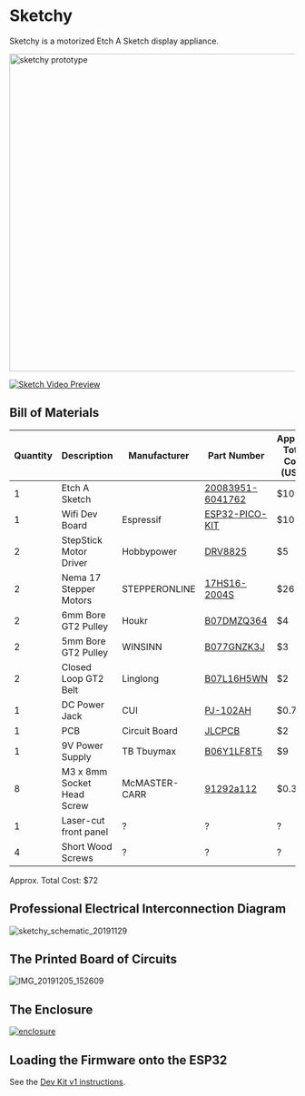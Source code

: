 # Sketchy

Sketchy is a motorized Etch A Sketch display appliance.

<a href="https://user-images.githubusercontent.com/585182/69062387-d80cc680-09e8-11ea-82ab-671f9070fd5e.png">
  <img src="https://user-images.githubusercontent.com/585182/69062387-d80cc680-09e8-11ea-82ab-671f9070fd5e.png" alt="sketchy prototype" width="560" />
</a>

[![Sketch Video Preview](https://user-images.githubusercontent.com/585182/69904980-dc879680-137b-11ea-9b80-bd7f39bab9cc.png)](http://derekenos.com/video/sketchy_20191120.mp4)


## Bill of Materials

| Quantity | Description | Manufacturer | Part Number | Approx. Total Cost (USD) |
| --- | --- | --- | --- | --- |
| 1 | Etch A Sketch | | [20083951-6041762](https://www.amazon.com/gp/product/B01MTS465O) | $10 |
| 1 | Wifi Dev Board | Espressif | [ESP32-PICO-KIT](https://octopart.com/esp32-pico-kit-espressif+systems-91893718) | $10 |
| 2 | StepStick Motor Driver | Hobbypower | [DRV8825](https://www.amazon.com/gp/product/B00NCSK6T2) | $5 |
| 2 | Nema 17 Stepper Motors | STEPPERONLINE | [17HS16-2004S](https://www.amazon.com/gp/product/B00PNEQI7W0) | $26 |
| 2 | 6mm Bore GT2 Pulley | Houkr | [B07DMZQ364](https://www.amazon.com/gp/product/B07DMZQ364) | $4 |
| 2 | 5mm Bore GT2 Pulley | WINSINN | [B077GNZK3J](https://www.amazon.com/WINSINN-Aluminum-Synchronous-Timing-Printer/dp/B077GNZK3J) | $3 |
| 2 | Closed Loop GT2 Belt | Linglong | [B07L16H5WN](https://www.amazon.com/gp/product/B07L16H5WN) | $2 |
| 1 | DC Power Jack | CUI |  [PJ-102AH](https://octopart.com/search?q=+PJ-102AH&currency=USD&specs=0) | $0.75 |
| 1 | PCB | Circuit Board | [JLCPCB](https://jlcpcb.com/) | $2 |
| 1 | 9V Power Supply | TB Tbuymax  | [B06Y1LF8T5](https://www.amazon.com/gp/product/B06Y1LF8T5) | $9 |
| 8 | M3 x 8mm Socket Head Screw | McMASTER-CARR | [91292a112](https://www.mcmaster.com/91292a112) | $0.36 |
| 1 | Laser-cut front panel | ? | ? | ? |
| 4 | Short Wood Screws | ? | ? | ? |

Approx. Total Cost: $72


## Professional Electrical Interconnection Diagram

![sketchy_schematic_20191129](https://user-images.githubusercontent.com/585182/69905911-ebc11100-1388-11ea-8c97-4da41fdfbdd8.png)

## The Printed Board of Circuits

![IMG_20191205_152609](https://user-images.githubusercontent.com/585182/70272850-f6a7e700-1776-11ea-9c5c-71b60466da60.jpg)


## The Enclosure

[![enclosure](https://user-images.githubusercontent.com/585182/69495698-d71bdf00-0e97-11ea-805d-0b5d8ac67879.png)](https://github.com/derekenos/iome/blob/master/appliances/sketchy/enclosure.svg)


## Loading the Firmware onto the ESP32

See the [Dev Kit v1 instructions](https://github.com/derekenos/iome/tree/master/dev_kits/v1#loading-the-firmware-onto-the-esp32).

